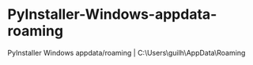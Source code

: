 # PyInstaller-Windows-appdata-roaming
PyInstaller Windows appdata/roaming | C:\Users\guilh\AppData\Roaming
